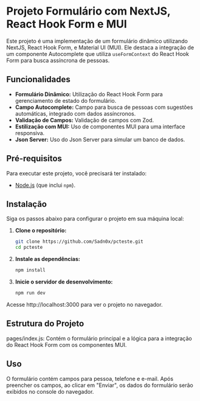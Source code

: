 # Projeto Formulário com NextJS, React Hook Form e MUI

Este projeto é uma implementação de um formulário dinâmico utilizando NextJS, React Hook Form, e Material UI (MUI). Ele destaca a integração de um componente Autocomplete que utiliza `useFormContext` do React Hook Form para busca assíncrona de pessoas.

## Funcionalidades

- **Formulário Dinâmico:** Utilização do React Hook Form para gerenciamento de estado do formulário.
- **Campo Autocomplete:** Campo para busca de pessoas com sugestões automáticas, integrado com dados assíncronos.
- **Validação de Campos:** Validação de campos com Zod.
- **Estilização com MUI:** Uso de componentes MUI para uma interface responsiva.
- **Json Server:** Uso do Json Server para simular um banco de dados.

## Pré-requisitos

Para executar este projeto, você precisará ter instalado:

- [Node.js](https://nodejs.org/en/) (que inclui `npm`).

## Instalação

Siga os passos abaixo para configurar o projeto em sua máquina local:

1. **Clone o repositório:**
   ```bash
   git clone https://github.com/Sadn0x/pcteste.git
   cd pcteste
   ```

2. **Instale as dependências:**

   ```bash
   npm install
   ```

3. **Inicie o servidor de desenvolvimento:**


   ```bash
   npm run dev
   ```

Acesse http://localhost:3000 para ver o projeto no navegador.

## Estrutura do Projeto

pages/index.js: Contém o formulário principal e a lógica para a integração do React Hook Form com os componentes MUI.

## Uso

O formulário contém campos para pessoa, telefone e e-mail. Após preencher os campos, ao clicar em "Enviar", os dados do formulário serão exibidos no console do navegador.
